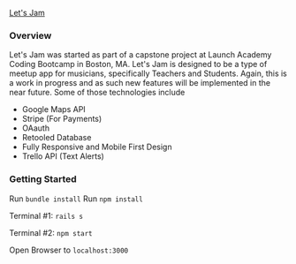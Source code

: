 [Let's Jam](http://letsjamapp.herokuapp.com)


### Overview
Let's Jam was started as part of a capstone project at Launch Academy Coding Bootcamp in Boston, MA. Let's Jam is designed to be a type of meetup app for musicians, specifically Teachers and Students. Again, this is a work in progress and as such new features will be implemented in the near future. Some of those technologies include

* Google Maps API
* Stripe (For Payments)
* OAauth
* Retooled Database
* Fully Responsive and Mobile First Design
* Trello API (Text Alerts)

### Getting Started

Run ```bundle install```
Run ```npm install```

Terminal #1:
  ```rails s```
  
Terminal #2:
  ```npm start```
  
  Open Browser to ```localhost:3000```
